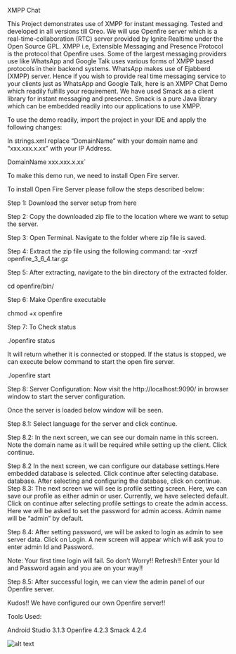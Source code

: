 	 	 	
XMPP Chat

This Project demonstrates use of XMPP for instant messaging. Tested and developed in all versions till Oreo. We will use Openfire server which is a real-time-collaboration (RTC) server provided by Ignite Realtime under the Open Source GPL. XMPP i.e, Extensible Messaging and Presence Protocol is the protocol that Openfire uses. Some of the largest messaging providers use like WhatsApp and Google Talk uses various forms of XMPP based protocols in their backend systems. WhatsApp makes use of Ejabberd (XMPP) server. Hence if you wish to provide real time messaging service to your clients just as WhatsApp and Google Talk, here is an XMPP Chat Demo which readily fulfills your requirement.
We have used Smack as a client library for instant messaging and presence. Smack is a pure Java library which can be embedded readily into our applications to use XMPP. 

To use the demo readily, import the project in your IDE and apply the following changes:

	
In 	strings.xml replace “DomainName” with your domain name and 	“xxx.xxx.x.xx” 	with your IP Address.

 <string name="txt_domain_name">DomainName</string>
<string name="txt_server_address">xxx.xxx.x.xx</string>`

To make this demo run, we need to install Open Fire server.


To install Open Fire Server please follow the steps described below:


Step 1: Download the server setup from here 

Step 2: Copy the downloaded zip file to the location where we want to setup the server.

Step 3: Open Terminal. Navigate to the folder where zip file is saved.

Step 4: Extract the zip file using the following command:
tar -xvzf openfire_3_6_4.tar.gz

Step 5: After extracting, navigate to the bin directory of the extracted folder.

cd openfire/bin/

Step 6: Make Openfire executable

chmod +x openfire

Step 7: To Check status

./openfire status

It will return whether it is connected or stopped. If the status is stopped, we can execute below command to start the open fire server.

./openfire start


Step 8: Server Configuration:
Now visit the http://localhost:9090/ in browser window to start the server configuration.

Once the server is loaded below window will be seen.




Step 8.1: Select language for the server and click continue.


Step 8.2: In the next screen, we can see our domain name in this screen. Note the domain name as it will be required while setting up the client. Click continue.


Step 8.2 In the next screen, we can configure our database settings.Here embedded database is selected. Click continue after selecting database. database. After selecting and configuring the database, click on continue.
Step 8.3: The next screen we will see is profile setting screen. Here, we can save our profile as either admin or user. Currently, we have selected default. Click on continue after selecting profile settings to create the admin access.
Here we will be asked to set the password for admin access. Admin name will be “admin” by default.


Step 8.4: After setting password, we will be asked to login as admin to see server data. Click on Login. A new screen will appear which will ask you to enter admin Id and Password.

Note: Your first time login will fail. So don’t Worry!! Refresh!! Enter your Id and Password again and you are on your way!!


Step 8.5: After successful login, we can view the admin panel of our Openfire server.


Kudos!! We have configured our own Openfire server!!


Tools Used:

Android Studio 3.1.3
Openfire 4.2.3
Smack 4.2.4

![alt text](http://dev.acquaintsoft.com/xmppchat.gif)

